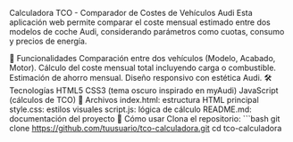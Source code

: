 Calculadora TCO - Comparador de Costes de Vehículos Audi
Esta aplicación web permite comparar el coste mensual estimado entre dos modelos de coche Audi, considerando parámetros como cuotas, consumo y precios de energía.

🚗 Funcionalidades
Comparación entre dos vehículos (Modelo, Acabado, Motor).
Cálculo del coste mensual total incluyendo carga o combustible.
Estimación de ahorro mensual.
Diseño responsivo con estética Audi.
🛠️ Tecnologías
HTML5
CSS3 (tema oscuro inspirado en myAudi)
JavaScript (cálculos de TCO)
📁 Archivos
index.html: estructura HTML principal
style.css: estilos visuales
script.js: lógica de cálculo
README.md: documentación del proyecto
🔧 Cómo usar
Clona el repositorio: ```bash git clone https://github.com/tuusuario/tco-calculadora.git cd tco-calculadora
